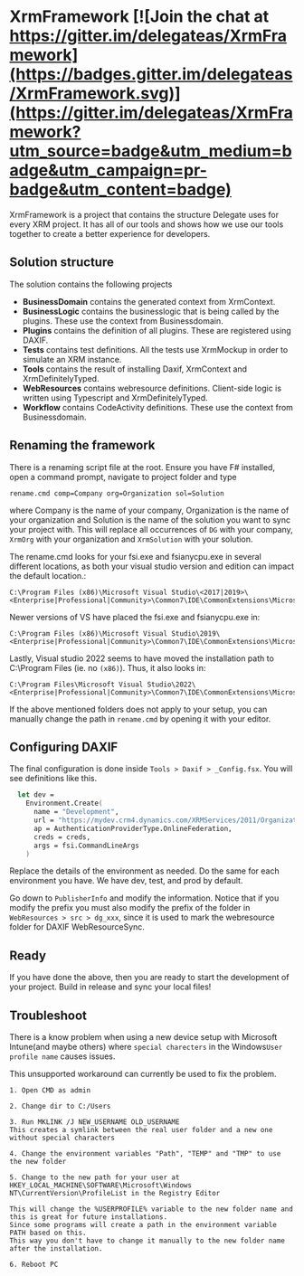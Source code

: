 # XrmFramework [![Join the chat at https://gitter.im/delegateas/XrmFramework](https://badges.gitter.im/delegateas/XrmFramework.svg)](https://gitter.im/delegateas/XrmFramework?utm_source=badge&utm_medium=badge&utm_campaign=pr-badge&utm_content=badge)
XrmFramework is a project that contains the structure Delegate uses for every XRM project. It has all of our tools and shows how we use our tools together to create a better experience for developers.

## Solution structure
The solution contains the following projects

* **BusinessDomain** contains the generated context from XrmContext.
* **BusinessLogic** contains the businesslogic that is being called by the plugins. These use the context from Businessdomain.
* **Plugins** contains the definition of all plugins. These are registered using DAXIF.
* **Tests** contains test definitions. All the tests use XrmMockup in order to simulate an XRM instance.
* **Tools** contains the result of installing Daxif, XrmContext and XrmDefinitelyTyped.
* **WebResources** contains webresource definitions. Client-side logic is written using Typescript and XrmDefinitelyTyped.
* **Workflow** contains CodeActivity definitions. These use the context from Businessdomain.

## Renaming the framework
There is a renaming script file at the root. Ensure you have F# installed, open a command prompt, navigate to project folder and type 
```
rename.cmd comp=Company org=Organization sol=Solution
``` 
where Company is the name of your company, Organization is the name of your organization and Solution is the name of the solution you want to sync your project with. This will replace all occurrences of `DG` with your company, `XrmOrg` with your organization and `XrmSolution` with your solution.

The rename.cmd looks for your fsi.exe and fsianycpu.exe in several different locations, as both your visual studio version and edition can impact the default location.:
```
C:\Program Files (x86)\Microsoft Visual Studio\<2017|2019>\<Enterprise|Professional|Community>\Common7\IDE\CommonExtensions\Microsoft\FSharp
```

Newer versions of VS have placed the fsi.exe and fsianycpu.exe in:
```
C:\Program Files (x86)\Microsoft Visual Studio\2019\<Enterprise|Professional|Community>\Common7\IDE\CommonExtensions\Microsoft\FSharp\Tools
```

Lastly, Visual studio 2022 seems to have moved the installation path to C:\Program Files (ie. no `(x86)`). Thus, it also looks in:
```
C:\Program Files\Microsoft Visual Studio\2022\<Enterprise|Professional|Community>\Common7\IDE\CommonExtensions\Microsoft\FSharp\Tools
```

If the above mentioned folders does not apply to your setup, you can manually change the path in `rename.cmd` by opening it with your editor.

## Configuring DAXIF
The final configuration is done inside `Tools > Daxif > _Config.fsx`. You will see definitions like this.

```fsharp
  let dev = 
    Environment.Create(
      name = "Development",
      url = "https://mydev.crm4.dynamics.com/XRMServices/2011/Organization.svc",
      ap = AuthenticationProviderType.OnlineFederation,
      creds = creds,
      args = fsi.CommandLineArgs
    )
```

Replace the details of the environment as needed. Do the same for each environment you have. We have dev, test, and prod by default. 

Go down to `PublisherInfo` and modify the information. Notice that if you modify the prefix you must also modify the prefix of the folder in `WebResources > src > dg_xxx`, since it is used to mark the webresource folder for DAXIF WebResourceSync.

## Ready
If you have done the above, then you are ready to start the development of your project. Build in release and sync your local files!

## Troubleshoot
There is a know problem when using a new device setup with Microsoft Intune(and maybe others) where `special charecters` in the Windows`User profile name` causes issues.

This unsupported workaround can currently be used to fix the problem.

```
1. Open CMD as admin

2. Change dir to C:/Users

3. Run MKLINK /J NEW_USERNAME OLD_USERNAME
This creates a symlink between the real user folder and a new one without special characters

4. Change the environment variables "Path", "TEMP" and "TMP" to use the new folder

5. Change to the new path for your user at HKEY_LOCAL_MACHINE\SOFTWARE\Microsoft\Windows NT\CurrentVersion\ProfileList in the Registry Editor

This will change the %USERPROFILE% variable to the new folder name and this is great for future installations. 
Since some programs will create a path in the environment variable PATH based on this. 
This way you don't have to change it manually to the new folder name after the installation.

6. Reboot PC
```
